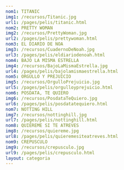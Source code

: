 ```yaml
---
nom1: TITANIC
img1: /recursos/Titanic.jpg
url1: /pages/pelis/titanic.html
nom2: PRETTY WOMAN
img2: /recursos/PrettyWoman.jpg
url2: /pages/pelis/prettywoman.html
nom3: EL DIARIO DE NOA
img3: /recursos/CuadernoDeNoah.jpg
url3: /pages/pelis/eldiariodenoah.html
nom4: BAJO LA MISMA ESTRELLA
img4: /recursos/BajoLaMismaEstrella.jpg
url4: /pages/pelis/bajolamismaestrella.html
nom5: ORGULLO Y PREJUICIO
img5: /recursos/OrgulloPrejuicio.jpg
url5: /pages/pelis/orgulloyprejuicio.html
nom6: POSDATA, TE QUIERO
img6: /recursos/PosdataTeQuiero.jpg
url6: /pages/pelis/posdatatequiero.html
nom7: NOTTING HILL
img7: /recursos/nottinghill.jpg
url7: /pages/pelis/nottinghill.html
nom8: QUIÉREME SI TE ATREVES
img8: /recursos/quiereme.jpg
url8: /pages/pelis/quieremesiteatreves.html
nom9: CREPUSCULO
img9: /recursos/crepusculo.jpg
url9: /pages/pelis/crepusculo.html
layout: categoria
---
```

